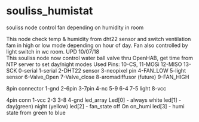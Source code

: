 # souliss_humistat
souliss node control fan depending on humidity in room

This node check temp & humidity from dht22 sensor and switch ventilation fam in high or low mode depending
on hour of day. Fan also controlled by light switch in wc room.
UPD 10/07/18  
This souliss node now control water ball valve thru OpenHAB, get time from NTP server to set day/night modes
Used Pins:
10-CS,
11-MOSi
12-MISO
13-SCK
0-serial
1-serial
2-DHT22 sensor
3-neopixel pin
4-FAN_LOW
5-light sensor
6-Valve_Open
7-Valve_close
8-aromadiffusor (future)
9-FAN_HIGH

8pin connector
1-gnd
2-6pin
3-7pin
4-nc
5-9
6-4
7-5 light
8-vcc


4pin conn
1-vcc
2-3
3-8
4-gnd
 led_array
 Led[0] - always white
 led[1] - day(green) night (yellow)
 led[2] - fan_state off On on_humi
 led[3] -   humi state from green to blue

